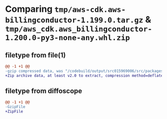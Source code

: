 # Comparing `tmp/aws-cdk.aws-billingconductor-1.199.0.tar.gz` & `tmp/aws_cdk.aws_billingconductor-1.200.0-py3-none-any.whl.zip`

## filetype from file(1)

```diff
@@ -1 +1 @@
-gzip compressed data, was "/codebuild/output/src015969006/src/packages/@aws-cdk/aws-billingconductor/dist/python/aws-cdk.aws-billingconductor-1.199.0.tar", last modified: Thu Apr 20 17:20:38 2023, max compression
+Zip archive data, at least v2.0 to extract, compression method=deflate
```

## filetype from diffoscope

```diff
@@ -1 +1 @@
-GzipFile
+ZipFile
```


